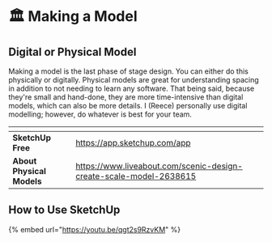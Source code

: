 # 🏛️ Making a Model

## Digital or Physical Model

Making a model is the last phase of stage design. You can either do this physically or digitally. Physical models are great for understanding spacing in addition to not needing to learn any software. That being said, because they're small and hand-done, they are more time-intensive than digital models, which can also be more details. I (Reece) personally use digital modelling; however, do whatever is best for your team.

<table data-view="cards"><thead><tr><th></th><th data-type="content-ref"></th></tr></thead><tbody><tr><td><strong>SketchUp Free</strong></td><td><a href="https://app.sketchup.com/app">https://app.sketchup.com/app</a></td></tr><tr><td><strong>About Physical Models</strong></td><td><a href="https://www.liveabout.com/scenic-design-create-scale-model-2638615">https://www.liveabout.com/scenic-design-create-scale-model-2638615</a></td></tr></tbody></table>

## How to Use SketchUp

{% embed url="https://youtu.be/qgt2s9RzvKM" %}
